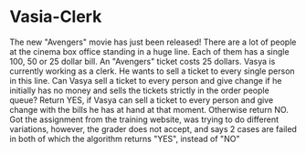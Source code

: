 # Vasia-Clerk
The new "Avengers" movie has just been released! There are a lot of people at the cinema box office standing in a huge line. Each of them has a single 100, 50 or 25 dollar bill. An "Avengers" ticket costs 25 dollars.  Vasya is currently working as a clerk. He wants to sell a ticket to every single person in this line.  Can Vasya sell a ticket to every person and give change if he initially has no money and sells the tickets strictly in the order people queue?  Return YES, if Vasya can sell a ticket to every person and give change with the bills he has at hand at that moment. Otherwise return NO.
Got the assignment from the training website, was trying to do different variations, however, the grader does not accept, and says 2 cases are failed in both of which the algorithm returns "YES", instead of "NO"
